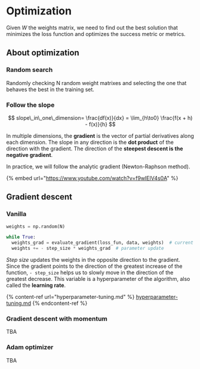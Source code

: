 # Optimization

Given _W_ the weights matrix, we need to find out the best solution that minimizes the loss function and optimizes the success metric or metrics.

## About optimization

### Random search

Randomly checking N random weight matrixes and selecting the one that behaves the best in the training set.

### Follow the slope

$$
slope\_in\_one\_dimension= \frac{df(x)}{dx} = \lim_{h\to0} \frac{f(x + h) - f(x)}{h}
$$



In multiple dimensions, the **gradient** is the vector of partial derivatives along each dimension. The slope in any direction is the **dot product** of the direction with the gradient. The direction of the **steepest descent is the negative gradient**.

In practice, we will follow the analytic gradient (Newton-Raphson method).

{% embed url="https://www.youtube.com/watch?v=f9wIElV4s0A" %}

## Gradient descent

### Vanilla

```python
weights = np.random(N)

while True:
  weights_grad = evaluate_gradient(loss_fun, data, weights)  # current gradient
  weights += - step_size * weights_grad  # parameter update
```

_Step size_ updates the weights in the opposite direction to the gradient. Since the gradient points to the direction of the greatest increase of the function, `- step_size` helps us to slowly move in the direction of the greatest decrease. This variable is a hyperparameter of the algorithm, also called the **learning rate**.

{% content-ref url="hyperparameter-tuning.md" %}
[hyperparameter-tuning.md](hyperparameter-tuning.md)
{% endcontent-ref %}

### Gradient descent with momentum

TBA

### Adam optimizer

TBA
